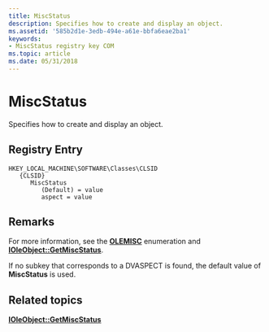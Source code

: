 ```yaml
---
title: MiscStatus
description: Specifies how to create and display an object.
ms.assetid: '585b2d1e-3edb-494e-a61e-bbfa6eae2ba1'
keywords:
- MiscStatus registry key COM
ms.topic: article
ms.date: 05/31/2018
---
```


# MiscStatus

Specifies how to create and display an object.

## Registry Entry

```
HKEY_LOCAL_MACHINE\SOFTWARE\Classes\CLSID
   {CLSID}
      MiscStatus
         (Default) = value
         aspect = value
```

## Remarks

For more information, see the [**OLEMISC**](/windows/win32/api/oleidl/ne-oleidl-olemisc) enumeration and [**IOleObject::GetMiscStatus**](/windows/desktop/api/OleIdl/nf-oleidl-ioleobject-getmiscstatus).

If no subkey that corresponds to a DVASPECT is found, the default value of **MiscStatus** is used.

## Related topics

<dl> <dt>

[**IOleObject::GetMiscStatus**](/windows/desktop/api/OleIdl/nf-oleidl-ioleobject-getmiscstatus)
</dt> </dl>

 

 




